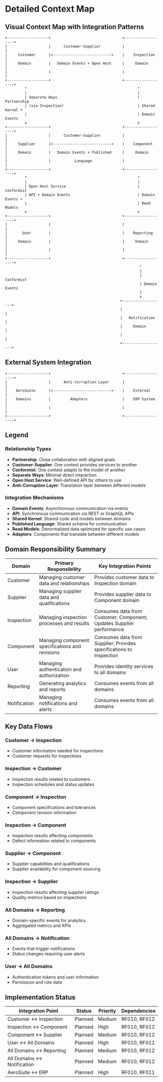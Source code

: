 # Detailed Context Map

## Visual Context Map with Integration Patterns

```
+-------------------+                                 +-------------------+
|                   |      Customer-Supplier          |                   |
|     Customer      |<--------------------------->    |    Inspection     |
|     Domain        |   Domain Events + Open Host     |     Domain        |
|                   |                                 |                   |
+-------------------+                                 +-------------------+
         ^                                                   ^
         |                                                   |
         | Separate Ways                                     | Partnership
         | (via Inspection)                                  | Shared Kernel +
         |                                                   | Domain Events
         v                                                   v
+-------------------+                                 +-------------------+
|                   |      Customer-Supplier          |                   |
|     Supplier      |<--------------------------->    |    Component      |
|     Domain        |   Domain Events + Published     |     Domain        |
|                   |           Language              |                   |
+-------------------+                                 +-------------------+
         ^                                                   ^
         |                                                   |
         | Open Host Service                                 | Conformist
         | API + Domain Events                               | Domain Events +
         |                                                   | Read Models
         v                                                   v
+-------------------+                                 +-------------------+
|                   |                                 |                   |
|       User        |                                 |    Reporting      |
|     Domain        |                                 |     Domain        |
|                   |                                 |                   |
+-------------------+                                 +-------------------+
                                                              ^
                                                              |
                                                              | Conformist
                                                              | Domain Events
                                                              |
                                                              v
                                                     +-------------------+
                                                     |                   |
                                                     |   Notification    |
                                                     |     Domain        |
                                                     |                   |
                                                     +-------------------+
```

## External System Integration

```
+-------------------+                                 +-------------------+
|                   |      Anti-Corruption Layer      |                   |
|    AeroSuite      |<--------------------------->    |    External       |
|    Domains        |         Adapters                |    ERP System     |
|                   |                                 |                   |
+-------------------+                                 +-------------------+
```

## Legend

### Relationship Types

- **Partnership**: Close collaboration with aligned goals
- **Customer-Supplier**: One context provides services to another
- **Conformist**: One context adapts to the model of another
- **Separate Ways**: Minimal direct interaction
- **Open Host Service**: Well-defined API for others to use
- **Anti-Corruption Layer**: Translation layer between different models

### Integration Mechanisms

- **Domain Events**: Asynchronous communication via events
- **API**: Synchronous communication via REST or GraphQL APIs
- **Shared Kernel**: Shared code and models between domains
- **Published Language**: Shared schema for communication
- **Read Models**: Denormalized data optimized for specific use cases
- **Adapters**: Components that translate between different models

## Domain Responsibility Summary

| Domain | Primary Responsibility | Key Integration Points |
|--------|------------------------|------------------------|
| Customer | Managing customer data and relationships | Provides customer data to Inspection domain |
| Supplier | Managing supplier data and qualifications | Provides supplier data to Component domain |
| Inspection | Managing inspection processes and results | Consumes data from Customer, Component; Updates Supplier performance |
| Component | Managing component specifications and revisions | Consumes data from Supplier; Provides specifications to Inspection |
| User | Managing authentication and authorization | Provides identity services to all domains |
| Reporting | Generating analytics and reports | Consumes events from all domains |
| Notification | Managing notifications and alerts | Consumes events from all domains |

## Key Data Flows

### Customer → Inspection
- Customer information needed for inspections
- Customer requests for inspections

### Inspection → Customer
- Inspection results related to customers
- Inspection schedules and status updates

### Component → Inspection
- Component specifications and tolerances
- Component revision information

### Inspection → Component
- Inspection results affecting components
- Defect information related to components

### Supplier → Component
- Supplier capabilities and qualifications
- Supplier availability for component sourcing

### Inspection → Supplier
- Inspection results affecting supplier ratings
- Quality metrics based on inspections

### All Domains → Reporting
- Domain-specific events for analytics
- Aggregated metrics and KPIs

### All Domains → Notification
- Events that trigger notifications
- Status changes requiring user alerts

### User → All Domains
- Authentication tokens and user information
- Permission and role data

## Implementation Status

| Integration Point | Status | Priority | Dependencies |
|-------------------|--------|----------|-------------|
| Customer ↔ Inspection | Planned | Medium | RF010, RF012 |
| Inspection ↔ Component | Planned | High | RF010, RF012 |
| Component ↔ Supplier | Planned | Medium | RF010, RF012 |
| User ↔ All Domains | Planned | High | RF010, RF011 |
| All Domains ↔ Reporting | Planned | Medium | RF010, RF012 |
| All Domains ↔ Notification | Planned | Medium | RF010, RF012 |
| AeroSuite ↔ ERP | Planned | High | RF010, RF011 | 

